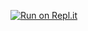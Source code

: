 [![Run on Repl.it](https://repl.it/badge/github/FayVssCM/TareaApp)](https://repl.it/github/FayVssCM/TareaApp)